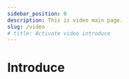 ```yaml
---
sidebar_position: 0
description: This is video main page.
slug: /video
# title: Activate video introduce
---
```


# Introduce
